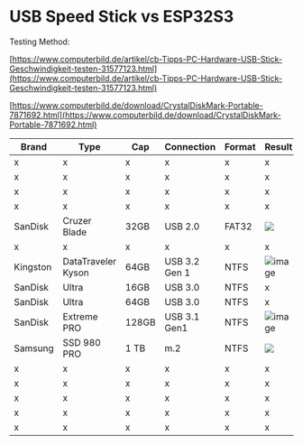 # USB Speed Stick vs ESP32S3

Testing Method:

[https://www.computerbild.de/artikel/cb-Tipps-PC-Hardware-USB-Stick-Geschwindigkeit-testen-31577123.html](https://www.computerbild.de/artikel/cb-Tipps-PC-Hardware-USB-Stick-Geschwindigkeit-testen-31577123.html)

[https://www.computerbild.de/download/CrystalDiskMark-Portable-7871692.html](https://www.computerbild.de/download/CrystalDiskMark-Portable-7871692.html)

| Brand | Type | Cap | Connection | Format | Result |
| --- | --- | --- | --- | --- | --- |
| x | x | x | x | x | x |
| x | x | x | x | x | x |
| x | x | x | x | x | x |
| x | x | x | x | x | x |
| SanDisk | Cruzer Blade | 32GB | USB 2.0 | FAT32 | ![](https://user-images.githubusercontent.com/69573151/217361551-c1eeb290-a683-4d8e-937c-d75ce4a8fdfb.png) |
| x | x | x | x | x | x |
| Kingston | DataTraveler Kyson | 64GB  | USB 3.2 Gen 1 | NTFS | ![image](https://user-images.githubusercontent.com/69573151/217365357-f2d0cc65-95f3-4e5a-ab97-9f621efd84c2.png) |
| SanDisk | Ultra | 16GB | USB 3.0 | NTFS | x |
| SanDisk | Ultra | 64GB | USB 3.0 | NTFS | x |
| SanDisk | Extreme PRO | 128GB  | USB 3.1 Gen1|  NTFS | ![image](https://user-images.githubusercontent.com/69573151/217363994-cfdff596-231f-4a60-978c-1c885d238924.png)|
| Samsung | SSD 980 PRO | 1 TB | m.2 | NTFS | ![](https://user-images.githubusercontent.com/69573151/217362259-0c7982dc-f856-4b81-9f7e-5c7207410287.png) |
| x | x | x | x | x | x |
| x | x | x | x | x | x |
| x | x | x | x | x | x |
| x | x | x | x | x | x |
| x | x | x | x | x | x |
